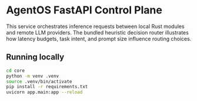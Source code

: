 # AgentOS FastAPI Control Plane

This service orchestrates inference requests between local Rust modules and remote LLM providers. The bundled heuristic decision router illustrates how latency budgets, task intent, and prompt size influence routing choices.

## Running locally

```bash
cd core
python -m venv .venv
source .venv/bin/activate
pip install -r requirements.txt
uvicorn app.main:app --reload
```
